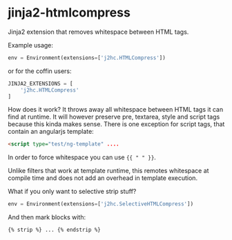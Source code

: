 jinja2-htmlcompress
===================

Jinja2 extension that removes whitespace between HTML tags.

Example usage:
```py
env = Environment(extensions=['j2hc.HTMLCompress'])
```
or for the coffin users:
```py
JINJA2_EXTENSIONS = [
    'j2hc.HTMLCompress'
]
```
How does it work? It throws away all whitespace between HTML tags
it can find at runtime. It will however preserve pre, textarea, style
and script tags because this kinda makes sense. There is one exception for script tags,
that contain an angularjs template:
```html
<script type="test/ng-template" ....
```
In order to force whitespace you can use ``{{ " " }}``.

Unlike filters that work at template runtime, this remotes whitespace
at compile time and does not add an overhead in template execution.

What if you only want to selective strip stuff?
```py
env = Environment(extensions=['j2hc.SelectiveHTMLCompress'])
```
And then mark blocks with:
```
{% strip %} ... {% endstrip %}
```
